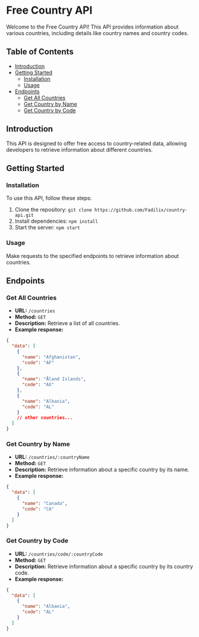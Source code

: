 # Free Country API

Welcome to the Free Country API! This API provides information about various countries, including details like country names and country codes.

## Table of Contents

- [Introduction](#introduction)
- [Getting Started](#getting-started)
  - [Installation](#installation)
  - [Usage](#usage)
- [Endpoints](#endpoints)
  - [Get All Countries](#get-all-countries)
  - [Get Country by Name](#get-country-by-name)
  - [Get Country by Code](#get-country-by-code)

## Introduction

This API is designed to offer free access to country-related data, allowing developers to retrieve information about different countries.

## Getting Started

### Installation

To use this API, follow these steps:

1. Clone the repository: `git clone https://github.com/Fadilix/country-api.git`
2. Install dependencies: `npm install`
3. Start the server: `npm start`

### Usage

Make requests to the specified endpoints to retrieve information about countries.

## Endpoints

### Get All Countries

- **URL:** `/countries`
- **Method:** `GET`
- **Description:** Retrieve a list of all countries.
- **Example response:**

```json
{
  "data": [
    {
      "name": "Afghanistan",
      "code": "AF"
    },
    {
      "name": "Åland Islands",
      "code": "AX"
    },
    {
      "name": "Albania",
      "code": "AL"
    }
    // other countries...
  ]
}
```

### Get Country by Name

- **URL:** `/countries/:countryName`
- **Method:** `GET`
- **Description:** Retrieve information about a specific country by its name.
- **Example response:**

```json
{
  "data": [
    {
      "name": "Canada",
      "code": "CA"
    }
  ]
}
```

### Get Country by Code

- **URL:** `/countries/code/:countryCode`
- **Method:** `GET`
- **Description:** Retrieve information about a specific country by its country code.
- **Example response:**

```json
{
  "data": [
    {
      "name": "Albania",
      "code": "AL"
    }
  ]
}
```
